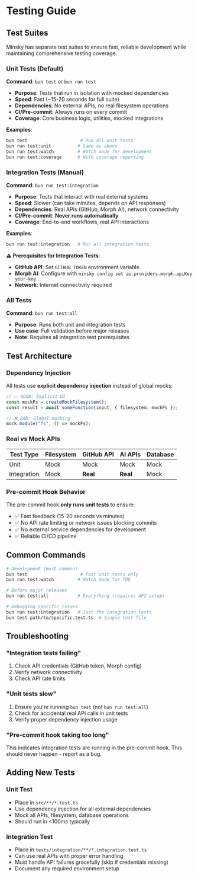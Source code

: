 # Testing Guide

## Test Suites

Minsky has separate test suites to ensure fast, reliable development while maintaining comprehensive testing coverage.

### Unit Tests (Default)

**Command**: `bun test` or `bun run test`

- **Purpose**: Tests that run in isolation with mocked dependencies
- **Speed**: Fast (~15-20 seconds for full suite)
- **Dependencies**: No external APIs, no real filesystem operations
- **CI/Pre-commit**: Always runs on every commit
- **Coverage**: Core business logic, utilities, mocked integrations

**Examples**:
```bash
bun test                    # Run all unit tests
bun run test:unit          # Same as above
bun run test:watch         # Watch mode for development
bun run test:coverage      # With coverage reporting
```

### Integration Tests (Manual)

**Command**: `bun run test:integration`

- **Purpose**: Tests that interact with real external systems
- **Speed**: Slower (can take minutes, depends on API responses)
- **Dependencies**: Real APIs (GitHub, Morph AI), network connectivity
- **CI/Pre-commit**: **Never runs automatically**
- **Coverage**: End-to-end workflows, real API interactions

**Examples**:
```bash
bun run test:integration   # Run all integration tests
```

**⚠️ Prerequisites for Integration Tests**:
- **GitHub API**: Set `GITHUB_TOKEN` environment variable
- **Morph AI**: Configure with `minsky config set ai.providers.morph.apiKey your-key`
- **Network**: Internet connectivity required

### All Tests

**Command**: `bun run test:all`

- **Purpose**: Runs both unit and integration tests
- **Use case**: Full validation before major releases
- **Note**: Requires all integration test prerequisites

## Test Architecture

### Dependency Injection

All tests use **explicit dependency injection** instead of global mocks:

```typescript
// ✅ GOOD: Explicit DI
const mockFs = createMockFilesystem();
const result = await someFunction(input, { filesystem: mockFs });

// ❌ BAD: Global mocking
mock.module("fs", () => mockFs);
```

### Real vs Mock APIs

| Test Type | Filesystem | GitHub API | AI APIs | Database |
|-----------|------------|------------|---------|----------|
| Unit      | Mock       | Mock       | Mock    | Mock     |
| Integration | Mock     | **Real**   | **Real** | Mock    |

### Pre-commit Hook Behavior

The pre-commit hook **only runs unit tests** to ensure:
- ✅ Fast feedback (15-20 seconds vs minutes)
- ✅ No API rate limiting or network issues blocking commits
- ✅ No external service dependencies for development
- ✅ Reliable CI/CD pipeline

## Common Commands

```bash
# Development (most common)
bun test                    # Fast unit tests only
bun run test:watch         # Watch mode for TDD

# Before major releases
bun run test:all           # Everything (requires API setup)

# Debugging specific issues
bun run test:integration   # Just the integration tests
bun test path/to/specific.test.ts  # Single test file
```

## Troubleshooting

### "Integration tests failing"
1. Check API credentials (GitHub token, Morph config)
2. Verify network connectivity
3. Check API rate limits

### "Unit tests slow"
1. Ensure you're running `bun test` (not `bun run test:all`)
2. Check for accidental real API calls in unit tests
3. Verify proper dependency injection usage

### "Pre-commit hook taking too long"
This indicates integration tests are running in the pre-commit hook. This should never happen - report as a bug.

## Adding New Tests

### Unit Test
- Place in `src/**/*.test.ts` 
- Use dependency injection for all external dependencies
- Mock all APIs, filesystem, database operations
- Should run in <100ms typically

### Integration Test  
- Place in `tests/integration/**/*.integration.test.ts`
- Can use real APIs with proper error handling
- Must handle API failures gracefully (skip if credentials missing)
- Document any required environment setup
